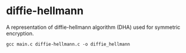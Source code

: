 # diffie-hellmann
A representation of diffie-hellmann algorithm (DHA) used for symmetric encryption.

```
gcc main.c diffie-hellmann.c -o diffie_hellmann
```
